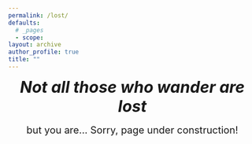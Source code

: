 ```yaml
---
permalink: /lost/
defaults:
  # _pages
  - scope:
layout: archive
author_profile: true
title: ""
---
```


<center>
<b style="font-size:32px"> <i>Not all those who wander are lost</i></b>
<br>
  
<br>
<font style="font-size:20px">but you are... Sorry, page under construction!</font>

</center>
